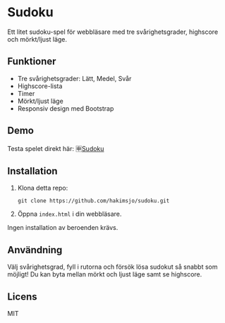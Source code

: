 # Sudoku

Ett litet sudoku-spel för webbläsare med tre svårighetsgrader, highscore och mörkt/ljust läge.

## Funktioner
- Tre svårighetsgrader: Lätt, Medel, Svår
- Highscore-lista
- Timer
- Mörkt/ljust läge
- Responsiv design med Bootstrap

## Demo
Testa spelet direkt här:
🈸[Sudoku](https://htmlpreview.github.io/?https://github.com/hakimsjo/sudoku/blob/main/index.html)

## Installation
1. Klona detta repo:
   ```
   git clone https://github.com/hakimsjo/sudoku.git
   ```
2. Öppna `index.html` i din webbläsare.

Ingen installation av beroenden krävs.

## Användning
Välj svårighetsgrad, fyll i rutorna och försök lösa sudokut så snabbt som möjligt! Du kan byta mellan mörkt och ljust läge samt se highscore.

## Licens
MIT